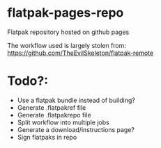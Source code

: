 # flatpak-pages-repo
Flatpak repository hosted on github pages

The workflow used is largely stolen from: https://github.com/TheEvilSkeleton/flatpak-remote

# Todo?:
- Use a flatpak bundle instead of building?
- Generate .flatpakref file
- Generate .flatpakrepo file
- Split workflow into multiple jobs
- Generate a download/instructions page?
- Sign flatpaks in repo
